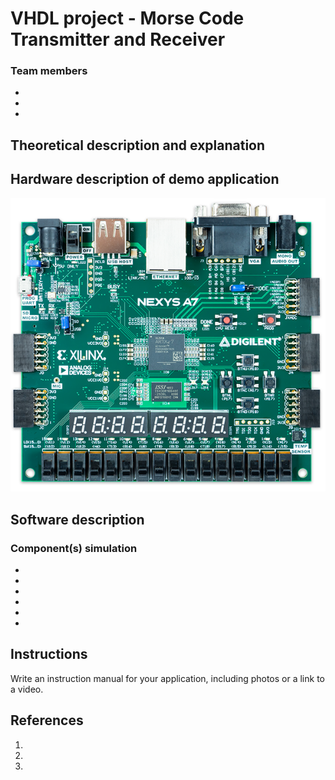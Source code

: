 # VHDL project - Morse Code Transmitter and Receiver

### Team members

* 
* 
* 

## Theoretical description and explanation






## Hardware description of demo application



![nexys.png](images/nexys.png)


## Software description


### Component(s) simulation

* 



* 



* 



* 


* 

*
## Instructions

Write an instruction manual for your application, including photos or a link to a video.

## References

1.
2. 
3. 

